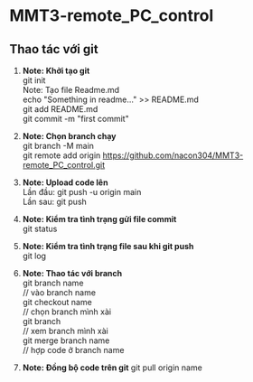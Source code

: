 # MMT3-remote_PC_control

## Thao tác với git   

1. **Note: Khởi tạo git**  
git init  
Note: Tạo file Readme.md  
echo "Something in readme..." >> README.md   
git add README.md  
git commit -m "first commit"  

2. **Note: Chọn branch chạy**  
git branch -M main  
git remote add origin https://github.com/nacon304/MMT3-remote_PC_control.git  

3. **Note: Upload code lên**  
Lần đầu: git push -u origin main  
Lần sau: git push  

4. **Note: Kiểm tra tình trạng gửi file commit**  
git status  

5. **Note: Kiểm tra tình trạng file sau khi git push**  
git log

6. **Note: Thao tác với branch**  
git branch name  
// vào branch name  
git checkout name  
// chọn branch mình xài  
git branch  
// xem branch mình xài  
git merge branch name  
// hợp code ở branch name

7. **Note: Đồng bộ code trên git**
git pull origin name  
